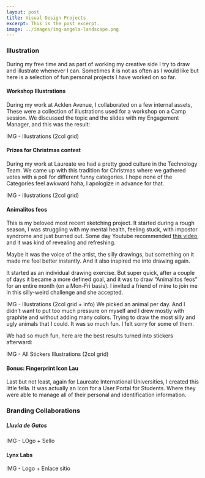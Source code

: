 ```yaml
---
layout: post
title: Visual Design Projects
excerpt: This is the post excerpt.
image: ../images/img-angela-landscape.png
---
```


### Illustration
During my free time and as part of working my creative side I try to draw and illustrate whenever I can. Sometimes it is not as often as I would like but here is a selection of fun personal projects I have worked on so far. 

#### Workshop Illustrations
During my work at Acklen Avenue, I collaborated on a few internal assets, These were a collection of illustrations used for a workshop on a Camp session. We discussed the topic and the slides with my Engagement Manager, and this was the result: 

IMG - Illustrations (2col grid) 


#### Prizes for Christmas contest 
During my work at Laureate we had a pretty good culture in the Technology Team. We came up with this tradition for Christmas where we gathered votes with a poll for different funny categories. I hope none of the Categories feel awkward haha, I apologize in advance for that. 

IMG - Illustrations (2col grid) 


#### Animalitos feos
This is my beloved most recent sketching project. It started during a rough season, I was struggling with my mental health, feeling stuck, with impostor syndrome and just burned out. 
Some day Youtube recommended [this video](https://youtu.be/kngc8LXYdkc?si=KP9Q9htg8VRQfEuS), and it was kind of revealing and refreshing. 

Maybe it was the voice of the artist, the silly drawings, but something on it made me feel better instantly. And it also inspired me into drawing again. 

It started as an individual drawing exercise. But super quick, after a couple of days it became a more defined goal, and it was to draw “Animalitos feos” for an entire month (on a Mon-Fri basis). 
I invited a friend of mine to join me in this silly-weird challenge and she accepted. 

IMG - Illustrations (2col grid + info)
We picked an animal per day. And I didn’t want to put too much pressure on myself and I drew mostly with graphite and without adding many colors. Trying to draw the most silly and ugly animals that I could. It was so much fun. I felt sorry for some of them. 

We had so much fun, here are the best results turned into stickers afterward:  

IMG - All Stickers Illustrations (2col grid) 

#### Bonus: Fingerprint Icon Lau 
Last but not least, again for Laureate International Universities, I created this little fella. It was actually an Icon for a User Portal for Students. Where they were able to manage all of their personal and identification information. 


### Branding Collaborations 

##### Lluvia de Gatos
IMG - LOgo + Sello 

#### Lynx Labs
IMG - Logo + Enlace sitio 
